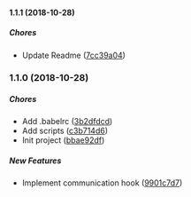 #### 1.1.1 (2018-10-28)

##### Chores

*  Update Readme ([7cc39a04](https://github.com/AvraamMavridis/react-context-communication-hook/commit/7cc39a04c5eaaf7fd39c2cd4b037d78c50143a13))

### 1.1.0 (2018-10-28)

##### Chores

*  Add .babelrc ([3b2dfdcd](https://github.com/AvraamMavridis/react-context-communication-hook/commit/3b2dfdcdd9f900d96996a09805a3f983ad18c000))
*  Add scripts ([c3b714d6](https://github.com/AvraamMavridis/react-context-communication-hook/commit/c3b714d67639091cf6ba8de6b1c4eebd7a9dea8b))
*  Init project ([bbae92df](https://github.com/AvraamMavridis/react-context-communication-hook/commit/bbae92dfbc70ff4c869c51c11e15e2963e1f8a0e))

##### New Features

*  Implement communication hook ([9901c7d7](https://github.com/AvraamMavridis/react-context-communication-hook/commit/9901c7d7c4a4e046182b6f5ac2f266b974de352f))

